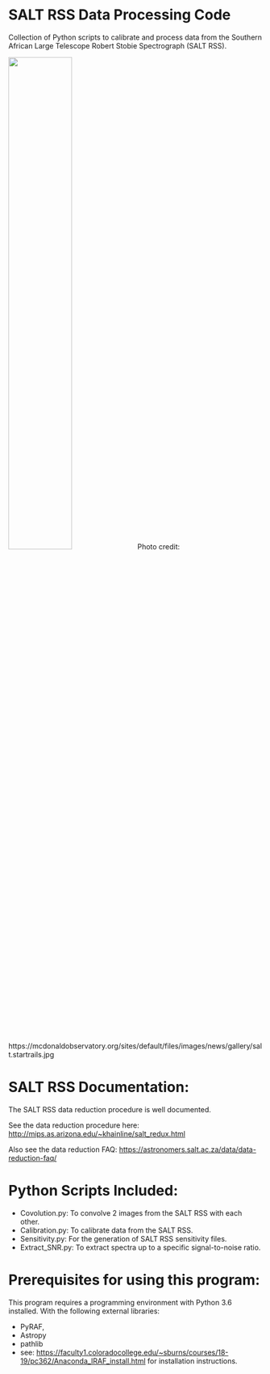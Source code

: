 # SALT RSS Data Processing Code

Collection of Python scripts to calibrate and process data from the Southern African Large Telescope Robert Stobie Spectrograph (SALT RSS).

<img src="https://mcdonaldobservatory.org/sites/default/files/images/news/gallery/salt.startrails.jpg" width="50%" height="50%">
Photo credit: https://mcdonaldobservatory.org/sites/default/files/images/news/gallery/salt.startrails.jpg

SALT RSS Documentation:
========================================

The SALT RSS data reduction procedure is well documented.

See the data reduction procedure here:
http://mips.as.arizona.edu/~khainline/salt_redux.html

Also see the data reduction FAQ:
https://astronomers.salt.ac.za/data/data-reduction-faq/

Python Scripts Included:
========================================

- Covolution.py: To convolve 2 images from the SALT RSS with each other.
- Calibration.py: To calibrate data from the SALT RSS.
- Sensitivity.py: For the generation of SALT RSS sensitivity files.
- Extract_SNR.py: To extract spectra up to a specific signal-to-noise ratio.

Prerequisites for using this program:
========================================

This program requires a programming environment with Python 3.6 installed.
With the following external libraries:
- PyRAF, 
- Astropy
- pathlib
- see: https://faculty1.coloradocollege.edu/~sburns/courses/18-19/pc362/Anaconda_IRAF_install.html for installation instructions.


